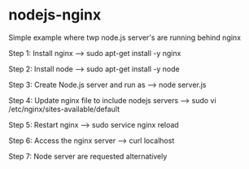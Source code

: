 # nodejs-nginx
Simple example where twp node.js server's are running behind nginx

Step 1: Install nginx
--> sudo apt-get install -y nginx

Step 2: Install node
--> sudo apt-get install -y node 

Step 3: Create Node.js server and run as
--> node server.js

Step 4: Update nginx file to include nodejs servers
--> sudo vi /etc/nginx/sites-available/default

Step 5: Restart nginx
--> sudo service nginx reload

Step 6: Access the nginx server
--> curl localhost

Step 7: Node server are requested alternatively
